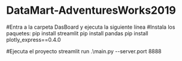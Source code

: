 # DataMart-AdventuresWorks2019

#Entra a la carpeta DasBoard y ejecuta la siguiente línea
#Instala los paquetes:
pip install streamlit
pip install pandas
pip install plotly_express==0.4.0

#Ejecuta el proyecto
streamlit run .\main.py --server.port 8888



 
